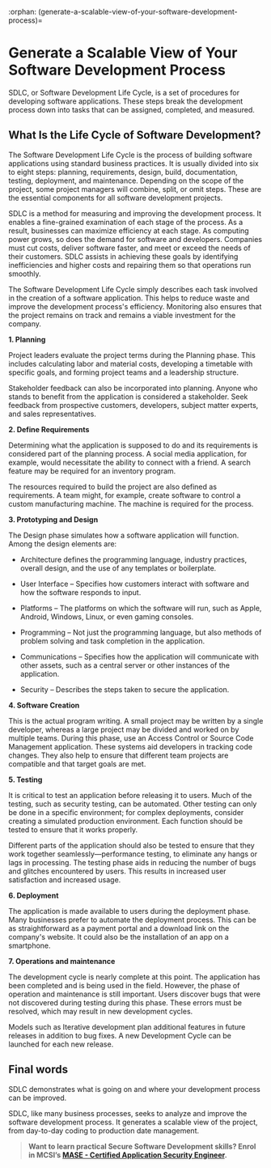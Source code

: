 :orphan:
(generate-a-scalable-view-of-your-software-development-process)=

# Generate a Scalable View of Your Software Development Process

SDLC, or Software Development Life Cycle, is a set of procedures for developing software applications. These steps break the development process down into tasks that can be assigned, completed, and measured.

## What Is the Life Cycle of Software Development?

The Software Development Life Cycle is the process of building software applications using standard business practices. It is usually divided into six to eight steps: planning, requirements, design, build, documentation, testing, deployment, and maintenance. Depending on the scope of the project, some project managers will combine, split, or omit steps. These are the essential components for all software development projects.

SDLC is a method for measuring and improving the development process. It enables a fine-grained examination of each stage of the process. As a result, businesses can maximize efficiency at each stage. As computing power grows, so does the demand for software and developers. Companies must cut costs, deliver software faster, and meet or exceed the needs of their customers. SDLC assists in achieving these goals by identifying inefficiencies and higher costs and repairing them so that operations run smoothly.

The Software Development Life Cycle simply describes each task involved in the creation of a software application. This helps to reduce waste and improve the development process's efficiency. Monitoring also ensures that the project remains on track and remains a viable investment for the company.

**1. Planning**

Project leaders evaluate the project terms during the Planning phase. This includes calculating labor and material costs, developing a timetable with specific goals, and forming project teams and a leadership structure.

Stakeholder feedback can also be incorporated into planning. Anyone who stands to benefit from the application is considered a stakeholder. Seek feedback from prospective customers, developers, subject matter experts, and sales representatives.

**2. Define Requirements**

Determining what the application is supposed to do and its requirements is considered part of the planning process. A social media application, for example, would necessitate the ability to connect with a friend. A search feature may be required for an inventory program.

The resources required to build the project are also defined as requirements. A team might, for example, create software to control a custom manufacturing machine. The machine is required for the process.

**3. Prototyping and Design**

The Design phase simulates how a software application will function. Among the design elements are:

- Architecture defines the programming language, industry practices, overall design, and the use of any templates or boilerplate.

- User Interface – Specifies how customers interact with software and how the software responds to input.

- Platforms – The platforms on which the software will run, such as Apple, Android, Windows, Linux, or even gaming consoles.

- Programming – Not just the programming language, but also methods of problem solving and task completion in the application.

- Communications – Specifies how the application will communicate with other assets, such as a central server or other instances of the application.

- Security – Describes the steps taken to secure the application.

**4. Software Creation**

This is the actual program writing. A small project may be written by a single developer, whereas a large project may be divided and worked on by multiple teams. During this phase, use an Access Control or Source Code Management application. These systems aid developers in tracking code changes. They also help to ensure that different team projects are compatible and that target goals are met.

**5. Testing**

It is critical to test an application before releasing it to users. Much of the testing, such as security testing, can be automated. Other testing can only be done in a specific environment; for complex deployments, consider creating a simulated production environment. Each function should be tested to ensure that it works properly.

Different parts of the application should also be tested to ensure that they work together seamlessly—performance testing, to eliminate any hangs or lags in processing. The testing phase aids in reducing the number of bugs and glitches encountered by users. This results in increased user satisfaction and increased usage.

**6. Deployment**

The application is made available to users during the deployment phase. Many businesses prefer to automate the deployment process. This can be as straightforward as a payment portal and a download link on the company's website. It could also be the installation of an app on a smartphone.

**7. Operations and maintenance**

The development cycle is nearly complete at this point. The application has been completed and is being used in the field. However, the phase of operation and maintenance is still important. Users discover bugs that were not discovered during testing during this phase. These errors must be resolved, which may result in new development cycles.

Models such as Iterative development plan additional features in future releases in addition to bug fixes. A new Development Cycle can be launched for each new release.

## Final words

SDLC demonstrates what is going on and where your development process can be improved.

SDLC, like many business processes, seeks to analyze and improve the software development process. It generates a scalable view of the project, from day-to-day coding to production date management.

> **Want to learn practical Secure Software Development skills? Enrol in MCSI’s [MASE - Certified Application Security Engineer](https://www.mosse-institute.com/certifications/mase-certified-application-security-engineer.html).**
